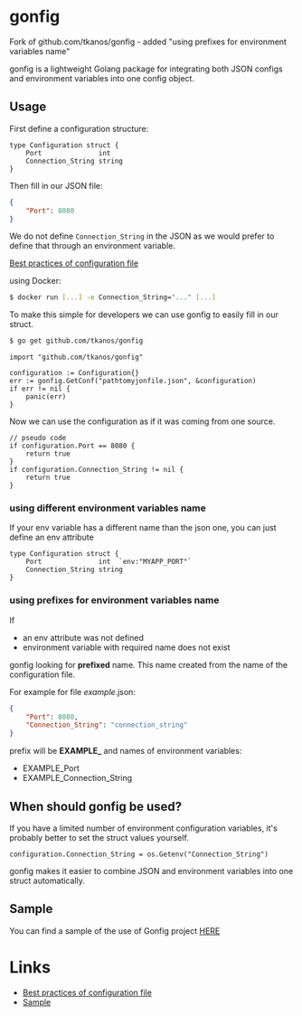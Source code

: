# gonfig

Fork of github.com/tkanos/gonfig - added "using prefixes for environment variables name"

gonfig is a lightweight Golang package for integrating both JSON configs and environment variables into one config object.

## Usage

First define a configuration structure:

```golang
type Configuration struct {
	Port              int
	Connection_String string
}
```

Then fill in our JSON file:

```json
{
	"Port": 8080
}
```

We do not define `Connection_String` in the JSON as we would prefer to define that through an environment variable.

[Best practices of configuration file](https://medium.com/@tkanos/best-practices-for-configuration-file-in-your-code-2d6add3f4b86#.dze386j1t)

using Docker:
```bash
$ docker run [...] -e Connection_String="..." [...]
```

To make this simple for developers we can use gonfig to easily fill in our struct.

```bash
$ go get github.com/tkanos/gonfig
```

```golang
import "github.com/tkanos/gonfig"

configuration := Configuration{}
err := gonfig.GetConf("pathtomyjonfile.json", &configuration)
if err != nil {
	panic(err)
}
```

Now we can use the configuration as if it was coming from one source.

```golang
// pseudo code
if configuration.Port == 8080 {
	return true
}
if configuration.Connection_String != nil {
	return true
}
```

### using different environment variables name

If your env variable has a different name than the json one, you can just define an env attribute

```golang
type Configuration struct {
	Port              int  `env:"MYAPP_PORT"`
	Connection_String string
}
```

### using prefixes for environment variables name

If 
- an env attribute was not defined
- environment variable with required name does not exist
 
gonfig looking for **prefixed** name. This name created from the name of the configuration file.

For example for file *example*.json:
```json
{
	"Port": 8080,
    "Connection_String": "connection_string"
}
```
prefix will be **EXAMPLE_** and names of environment variables:
- EXAMPLE_Port
- EXAMPLE_Connection_String

## When should gonfig be used?

If you have a limited number of environment configuration variables, it's probably better to set the struct values yourself.

```golang
configuration.Connection_String = os.Getenv("Connection_String")
```

gonfig makes it easier to combine JSON and environment variables into one struct automatically.

## Sample

You can find a sample of the use of Gonfig project [HERE](https://github.com/Tkanos/gonfig-sample)


# Links
- [Best practices of configuration file](https://medium.com/@tkanos/best-practices-for-configuration-file-in-your-code-2d6add3f4b86#.dze386j1t)
- [Sample](https://github.com/Tkanos/gonfig-sample)
